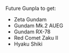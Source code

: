 Future Gunpla to get:
- Zeta Gundam
- Gundam Mk.2 AUEG
- Gundam RX-78
- Red Comet Zaku II
- Hyaku Shiki